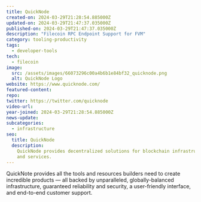 ```yaml
---
title: QuickNode
created-on: 2024-03-29T21:28:54.885000Z
updated-on: 2024-03-29T21:47:37.035000Z
published-on: 2024-03-29T21:47:37.035000Z
description: "Filecoin RPC Endpoint Support for FVM"
category: tooling-productivity
tags:
  - developer-tools
tech:
  - filecoin
image:
  src: /assets/images/66073296c00a4b6b1e84bf32_quicknode.png
  alt: QuickNode Logo
website: https://www.quicknode.com/
featured-content:
repo:
twitter: https://twitter.com/quicknode
video-url:
year-joined: 2024-03-29T21:28:54.885000Z
news-update:
subcategories:
  - infrastructure
seo:
  title: QuickNode
  description:
    QuickNode provides decentralized solutions for blockchain infrastructure
    and services.
---
```


QuickNote provides all the tools and resources builders need to create incredible products — all backed by unparalleled, globally-balanced infrastructure, guaranteed reliability and security, a user-friendly interface, and end-to-end customer support.
